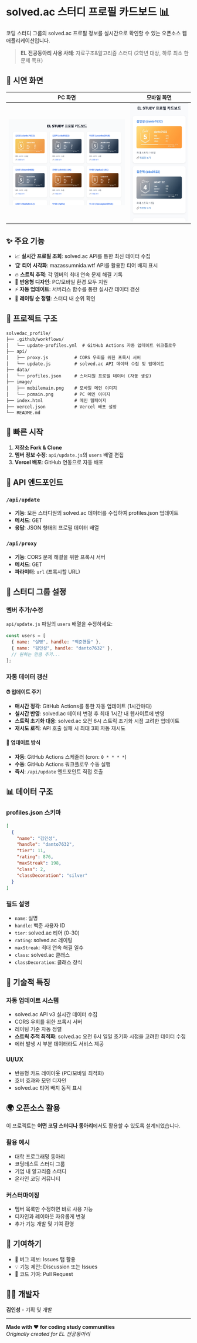 # solved.ac 스터디 프로필 카드보드 📊

코딩 스터디 그룹의 solved.ac 프로필 정보를 실시간으로 확인할 수 있는 오픈소스 웹 애플리케이션입니다.

> **EL 전공동아리 사용 사례**: 자료구조&알고리즘 스터디 (2학년 대상, 하루 최소 한 문제 목표)

## 📱 시연 화면

| PC 화면 | 모바일 화면 |
|---------|-------------|
| ![PC 메인 화면](image/pcmain.png) | ![모바일 메인 화면](image/mobilemain.png) |

## ✨ 주요 기능

- 📈 **실시간 프로필 조회**: solved.ac API를 통한 최신 데이터 수집
- 🏆 **티어 시각화**: mazassumnida.wtf API를 활용한 티어 배지 표시  
- 🔥 **스트릭 추적**: 각 멤버의 최대 연속 문제 해결 기록
- 📱 **반응형 디자인**: PC/모바일 환경 모두 지원
- ⚡ **자동 업데이트**: 서버리스 함수를 통한 실시간 데이터 갱신
- 🎯 **레이팅 순 정렬**: 스터디 내 순위 확인

## 📁 프로젝트 구조

```
solvedac_profile/
├── .github/workflows/
│   └── update-profiles.yml  # GitHub Actions 자동 업데이트 워크플로우
├── api/
│   ├── proxy.js          # CORS 우회를 위한 프록시 서버
│   └── update.js         # solved.ac API 데이터 수집 및 업데이트
├── data/
│   └── profiles.json     # 스터디원 프로필 데이터 (자동 생성)
├── image/
│   ├── mobilemain.png    # 모바일 메인 이미지
│   └── pcmain.png        # PC 메인 이미지
├── index.html            # 메인 웹페이지
├── vercel.json           # Vercel 배포 설정
└── README.md
```

## 🚀 빠른 시작

1. **저장소 Fork & Clone**
2. **멤버 정보 수정**: `api/update.js`의 `users` 배열 편집
3. **Vercel 배포**: GitHub 연동으로 자동 배포

## 🔧 API 엔드포인트

### `/api/update`
- **기능**: 모든 스터디원의 solved.ac 데이터를 수집하여 profiles.json 업데이트
- **메서드**: GET
- **응답**: JSON 형태의 프로필 데이터 배열

### `/api/proxy`
- **기능**: CORS 문제 해결을 위한 프록시 서버
- **메서드**: GET
- **파라미터**: `url` (프록시할 URL)

## 👥 스터디 그룹 설정

### 멤버 추가/수정

`api/update.js` 파일의 `users` 배열을 수정하세요:

```javascript
const users = [
  { name: "실명", handle: "백준핸들" },
  { name: "김인성", handle: "danto7632" },
  // 원하는 만큼 추가...
];
```

### 자동 데이터 갱신

#### ⏰ 업데이트 주기
- **매시간 정각**: GitHub Actions를 통한 자동 업데이트 (1시간마다)
- **실시간 반영**: solved.ac 데이터 변경 후 최대 1시간 내 웹사이트에 반영
- **스트릭 초기화 대응**: solved.ac 오전 6시 스트릭 초기화 시점 고려한 업데이트
- **재시도 로직**: API 호출 실패 시 최대 3회 자동 재시도

#### 🔄 업데이트 방식
- **자동**: GitHub Actions 스케줄러 (cron: `0 * * * *`)
- **수동**: GitHub Actions 워크플로우 수동 실행
- **즉시**: `/api/update` 엔드포인트 직접 호출

## 📊 데이터 구조

### profiles.json 스키마

```json
[
  {
    "name": "김인성",
    "handle": "danto7632", 
    "tier": 11,
    "rating": 876,
    "maxStreak": 198,
    "class": 2,
    "classDecoration": "silver"
  }
]
```

### 필드 설명
- `name`: 실명
- `handle`: 백준 사용자 ID
- `tier`: solved.ac 티어 (0-30)
- `rating`: solved.ac 레이팅
- `maxStreak`: 최대 연속 해결 일수
- `class`: solved.ac 클래스
- `classDecoration`: 클래스 장식

## 🔧 기술적 특징

### 자동 업데이트 시스템
- solved.ac API v3 실시간 데이터 수집
- CORS 우회를 위한 프록시 서버
- 레이팅 기준 자동 정렬
- **스트릭 추적 최적화**: solved.ac 오전 6시 일일 초기화 시점을 고려한 데이터 수집
- 에러 발생 시 부분 데이터라도 서비스 제공

### UI/UX
- 반응형 카드 레이아웃 (PC/모바일 최적화)
- 호버 효과와 모던 디자인
- solved.ac 티어 배지 동적 표시

## 🌍 오픈소스 활용

이 프로젝트는 **어떤 코딩 스터디나 동아리**에서도 활용할 수 있도록 설계되었습니다.

### 활용 예시
- 대학 프로그래밍 동아리
- 코딩테스트 스터디 그룹  
- 기업 내 알고리즘 스터디
- 온라인 코딩 커뮤니티

### 커스터마이징
- 멤버 목록만 수정하면 바로 사용 가능
- 디자인과 레이아웃 자유롭게 변경
- 추가 기능 개발 및 기여 환영

## 🤝 기여하기

- 🐛 버그 제보: Issues 탭 활용
- 💡 기능 제안: Discussion 또는 Issues
- 🔧 코드 기여: Pull Request

## 👨‍💻 개발자

**김인성** - 기획 및 개발

---

**Made with ❤️ for coding study communities**  
*Originally created for EL 전공동아리*
